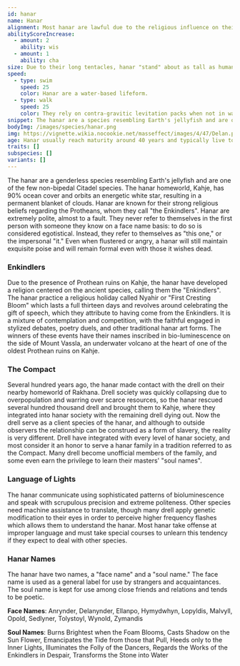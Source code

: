 ```yaml
---
id: hanar
name: Hanar
alignment: Most hanar are lawful due to the religious influence on their society.
abilityScoreIncrease:
  - amount: 2
    ability: wis
  - amount: 1
    ability: cha
size: Due to their long tentacles, hanar "stand" about as tall as humans. Their bodies are around 1.5 meters long (4-5'). Your size is Medium.
speed:
  - type: swim
    speed: 25
    color: Hanar are a water-based lifeform.
  - type: walk
    speed: 25
    color: They rely on contra-gravitic levitation packs when not in water environments.
snippet: The hanar are a species resembling Earth's jellyfish and are one of the few non-bipedal Citadel species. Hanar are known for their intense politeness when speaking and their strong religious beliefs.
bodyImg: /images/species/hanar.png
img: https://vignette.wikia.nocookie.net/masseffect/images/4/47/Delan.png/revision/latest/scale-to-width-down/640?cb=20090121013825
age: Hanar usually reach maturity around 40 years and typically live to be 180 years old.
traits: []
subspecies: []
variants: []
---
```


The hanar are a genderless species resembling Earth's jellyfish and are one of the few non-bipedal Citadel species.
The hanar homeworld, Kahje, has 90% ocean cover and orbits an energetic white star, resulting in a permanent blanket of
clouds. Hanar are known for their strong religious beliefs regarding the Protheans, whom they call "the Enkindlers".
Hanar are extremely polite, almost to a fault. They never refer to themselves in the first person with someone they know
on a face name basis: to do so is considered egotistical. Instead, they refer to themselves as "this one," or the
impersonal "it." Even when flustered or angry, a hanar will still maintain exquisite poise and will remain formal even
with those it wishes dead.

### Enkindlers
Due to the presence of Prothean ruins on Kahje, the hanar have developed a religion centered on the ancient
species, calling them the "Enkindlers". The hanar practice a religious holiday called Nyahir or "First Cresting Bloom" which
lasts a full thirteen days and revolves around celebrating the gift of speech, which they attribute to
having come from the Enkindlers. It is a mixture of contemplation and competition, with the faithful engaged in stylized
debates, poetry duels, and other traditional hanar art forms. The winners of these events have their names inscribed in
bio-luminescence on the side of Mount Vassla, an underwater volcano at the heart of one of the oldest Prothean ruins on Kahje.

### The Compact
Several hundred years ago, the hanar made contact with the drell on their nearby homeworld of Rakhana. Drell society
was quickly collapsing due to overpopulation and warring over scarce resources, so the hanar rescued several
hundred thousand drell and brought them to Kahje, where they integrated into hanar society with the remaining
drell dying out. Now the drell serve as a client species of the hanar, and although to outside observers the
relationship can be construed as a form of slavery, the reality is very different. Drell have integrated with every
level of hanar society, and most consider it an honor to serve a hanar family in a tradition referred to as the Compact.
Many drell become unofficial members of the family, and some even earn the privilege to learn their masters' "soul names".

### Language of Lights
The hanar communicate using sophisticated patterns of bioluminescence and speak with scrupulous precision and extreme politeness.
Other species need machine assistance to translate, though many drell apply genetic modification to their eyes in order
to perceive higher frequency flashes which allows them to understand the hanar. Most hanar take offense at improper
language and must take special courses to unlearn this tendency if they expect to deal with other species.


### Hanar Names
The hanar have two names, a "face name" and a "soul name." The face name is used as a general label for use by
strangers and acquaintances. The soul name is kept for use among close friends and relations and tends to be poetic.

__Face Names__: Anrynder, Delanynder, Ellanpo, Hymydwhyn, Lopyldis, Malvyll, Opold, Sedlyner, Tolystoyl, Wynold, Zymandis

__Soul Names__: Burns Brightest when the Foam Blooms, Casts Shadow on the Sun Flower, Emancipates the Tide from those that Pull,
Heeds only to the Inner Lights, Illuminates the Folly of the Dancers, Regards the Works of the Enkindlers in Despair,
Transforms the Stone into Water

<me-source-reference pages="Hanar" source="wiki"></me-source-reference>
